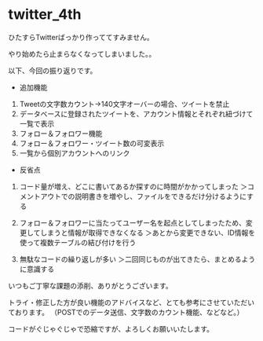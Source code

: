 # twitter_4th

ひたすらTwitterばっかり作っててすみません。

やり始めたら止まらなくなってしまいました。。

以下、今回の振り返りです。

- 追加機能

1. Tweetの文字数カウント→140文字オーバーの場合、ツイートを禁止
2. データベースに登録されたツイートを、アカウント情報とそれぞれ紐づけて一覧で表示
3. フォロー＆フォロワー機能
4. フォロー＆フォロワー・ツイート数の可変表示
5. 一覧から個別アカウントへのリンク

- 反省点

1. コード量が増え、どこに書いてあるか探すのに時間がかかってしまった
＞コメントアウトでの説明書きを増やし、ファイルをできるだけ分けるようにする

2. フォロー＆フォロワーに当たってユーザー名を起点としてしまったため、変更してしまうと情報が取得できなくなる
＞あとから変更できない、ID情報を使って複数テーブルの結び付けを行う

3. 無駄なコードの繰り返しが多い
＞二回同じものが出てきたら、まとめるように意識する


いつもご丁寧な課題の添削、ありがとうございます。

トライ・修正した方が良い機能のアドバイスなど、とても参考にさせていただいております。
（POSTでのデータ送信、文字数のカウント機能、などなど。）

コードがぐじゃぐじゃで恐縮ですが、よろしくお願いいたします。

